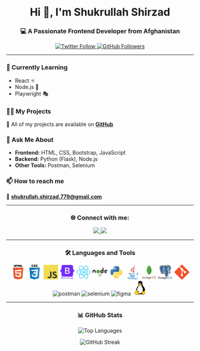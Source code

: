 <h1 align="center">Hi 👋, I'm Shukrullah Shirzad</h1>
<h3 align="center">💻 A Passionate Frontend Developer from Afghanistan</h3>

<p align="center">
  <a href="https://twitter.com/cooolcoder" target="blank">
    <img src="https://img.shields.io/twitter/follow/cooolcoder?logo=twitter&style=for-the-badge" alt="Twitter Follow"/>
  </a>
  <a href="https://github.com/Shukrullahshirzad" target="blank">
    <img src="https://img.shields.io/github/followers/Shukrullahshirzad?logo=github&style=for-the-badge" alt="GitHub Followers"/>
  </a>
</p>

---

### 🌱 Currently Learning
- React ⚛️  
- Node.js 🚀  
- Playwright 🎭  

### 👨‍💻 My Projects
📂 All of my projects are available on **[GitHub](https://github.com/Shukrullahshirzad)**  

### 💬 Ask Me About
- **Frontend:** HTML, CSS, Bootstrap, JavaScript  
- **Backend:** Python (Flask), Node.js  
- **Other Tools:** Postman, Selenium  

### 📫 How to reach me
📧 **shukrullah.shirzad.779@gmail.com**

---

<h3 align="center">🌐 Connect with me:</h3>
<p align="center">
  <a href="https://twitter.com/cooolcoder" target="blank">
    <img src="https://img.icons8.com/color/48/000000/twitter--v1.png" width="40"/>
  </a>
  <a href="https://www.linkedin.com/in/shukrullah-shirzad-7271a4123/" target="blank">
    <img src="https://img.icons8.com/color/48/000000/linkedin.png" width="40"/>
  </a>
</p>

---

<h3 align="center">🛠️ Languages and Tools</h3>
<p align="center">
  <img src="https://raw.githubusercontent.com/devicons/devicon/master/icons/html5/html5-original-wordmark.svg" alt="html5" width="40" height="40"/>
  <img src="https://raw.githubusercontent.com/devicons/devicon/master/icons/css3/css3-original-wordmark.svg" alt="css3" width="40" height="40"/>
  <img src="https://raw.githubusercontent.com/devicons/devicon/master/icons/javascript/javascript-original.svg" alt="javascript" width="40" height="40"/>
  <img src="https://raw.githubusercontent.com/devicons/devicon/master/icons/bootstrap/bootstrap-plain-wordmark.svg" alt="bootstrap" width="40" height="40"/>
  <img src="https://raw.githubusercontent.com/devicons/devicon/master/icons/react/react-original.svg" alt="react" width="40" height="40"/>
  <img src="https://raw.githubusercontent.com/devicons/devicon/master/icons/nodejs/nodejs-original-wordmark.svg" alt="nodejs" width="40" height="40"/>
  <img src="https://raw.githubusercontent.com/devicons/devicon/master/icons/python/python-original.svg" alt="python" width="40" height="40"/>
  <img src="https://raw.githubusercontent.com/devicons/devicon/master/icons/java/java-original.svg" alt="java" width="40" height="40"/>
  <img src="https://raw.githubusercontent.com/devicons/devicon/master/icons/mongodb/mongodb-original-wordmark.svg" alt="mongodb" width="40" height="40"/>
  <img src="https://raw.githubusercontent.com/devicons/devicon/master/icons/postgresql/postgresql-original-wordmark.svg" alt="postgresql" width="40" height="40"/>
  <img src="https://raw.githubusercontent.com/devicons/devicon/master/icons/git/git-original.svg" alt="git" width="40" height="40"/>
  <img src="https://www.vectorlogo.zone/logos/getpostman/getpostman-icon.svg" alt="postman" width="40" height="40"/>
  <img src="https://raw.githubusercontent.com/detain/svg-logos/master/svg/selenium-logo.svg" alt="selenium" width="40" height="40"/>
  <img src="https://www.vectorlogo.zone/logos/figma/figma-icon.svg" alt="figma" width="40" height="40"/>
  <img src="https://raw.githubusercontent.com/devicons/devicon/master/icons/linux/linux-original.svg" alt="linux" width="40" height="40"/>
</p>

---

<h3 align="center">📊 GitHub Stats</h3>
<p align="center">
  <img src="https://github-readme-stats.vercel.app/api/top-langs?username=shukrullashirzad&show_icons=true&locale=en&layout=compact" alt="Top Languages" />
</p>
<p align="center">
  <img src="https://github-readme-streak-stats.herokuapp.com/?user=shukrullashirzad" alt="GitHub Streak" />
</p>
